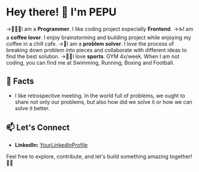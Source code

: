 # Hey there! 👋 I'm PEPU

->👨🏻‍💻I am a **Programmer**. I like coding project especially **Frontend**.
->☕️I am a **coffee lover**. I enjoy brainstorming and building project while enjoying my coffee in a chill cafe.
->🧩I am a **problem solver**. I love the process of breaking down problem into pieces and collaborate with different ideas to find the best solution.
->🏋🏻I love **sports**. GYM 4x/week. When I am not coding, you can find me at Swimming, Running, Boxing and Football.

## 🎯 Facts
- I like retrospective meeting. In the world full of problems, we ought to share not only our problems, but also how did we solve it or how we can solve it better.

## 📫 Let's Connect
- **LinkedIn:** [YourLinkedInProfile](https://www.linkedin.com/in/pe-pu-6746441b6/)

Feel free to explore, contribute, and let's build something amazing together! 🚀✨
